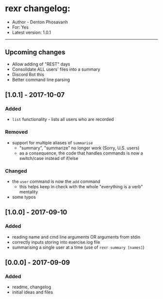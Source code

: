 # rexr changelog:
- Author - Denton Phosavanh
- For: Yes
- Latest version: 1.0.1

---

## Upcoming changes
- Allow adding of "REST" days
- Consolidate ALL users' files into a summary
- Discord Bot this
- Better command line parsing

## [1.0.1] - 2017-10-07
### Added
- `list` functionality - lists all users who are recorded

### Removed
- support for multiple aliases of `summarise`
	- "summary", "summarize" no longer work (Sorry, U.S. users)
	- as a consequence, the code that handles commands is now a switch/case instead of if/else

### Changed
- the `user` command is now the `add` command
	- this helps keep in check with the whole "everything is a verb" mentality
- some typos

## [1.0.0] - 2017-09-10
### Added
- reading name and cmd line arguments OR arguments from stdin
- correctly inputs storing into exercise.log file
- summarising a single user at a time (use of `rexr summary [names]`)

## [0.0.0] - 2017-09-09
### Added
- readme, changelog
- initial ideas and files

